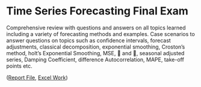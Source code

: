 # Time Series Forecasting Final Exam
Comprehensive review with questions and answers on all topics learned including a variety of forecasting methods and examples.  Case scenarios to answer questions on topics such as confidence intervals, forecast adjustments, classical decomposition, exponential smoothing, Croston’s method, holt’s Exponential Smoothing, MSE,  and , seasonal adjusted series, Damping Coefficient, difference Autocorrelation, MAPE, take-off points etc.

([Report File](https://github.com/bryce-bowles/forecasting-final-exam/blob/48f2651b13cf0dcf4aeb84b02214ffd081e43045/Bryce_Bowles_SCMA%20669-Final%20Exam'21.pdf), [Excel Work](https://github.com/bryce-bowles/forecasting-final-exam/blob/2d0cd6c493b3a6721bcb497923d639d34cc6d94f/Bryce_Bowles_SCMA%20669-Final%20Exam'21.xlsx))
